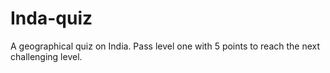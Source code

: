 # Inda-quiz

A geographical quiz on India.
Pass level one with 5 points to reach the next challenging level.
